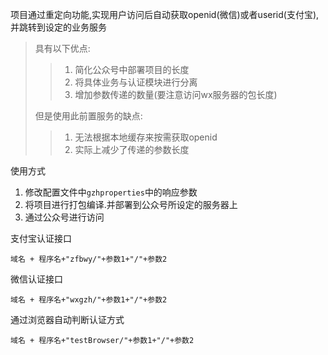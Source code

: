项目通过重定向功能,实现用户访问后自动获取openid(微信)或者userid(支付宝),并跳转到设定的业务服务

> 具有以下优点:
>
>> 1. 简化公众号中部署项目的长度
>> 2. 将具体业务与认证模块进行分离
>> 3. 增加参数传递的数量(要注意访问wx服务器的包长度)
>>
>
> 但是使用此前置服务的缺点:
>
>> 1. 无法根据本地缓存来按需获取openid
>> 2. 实际上减少了传递的参数长度
>>

使用方式

1. 修改配置文件中`gzhproperties`中的响应参数
2. 将项目进行打包编译.并部署到公众号所设定的服务器上
3. 通过公众号进行访问

支付宝认证接口

```
域名 + 程序名+"zfbwy/"+参数1+"/"+参数2
```

微信认证接口

```
域名 + 程序名+"wxgzh/"+参数1+"/"+参数2
```

通过浏览器自动判断认证方式

```
域名 + 程序名+"testBrowser/"+参数1+"/"+参数2
```
